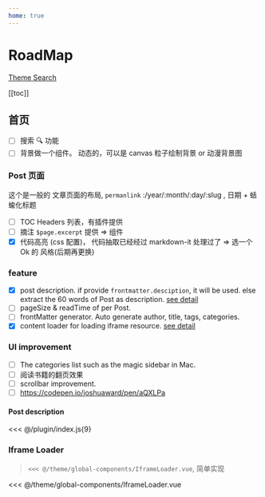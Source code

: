 ```yaml
---
home: true
---
```


# RoadMap

[Theme Search](https://github.com/search?q=vuepress+theme)

[[toc]]

## 首页

- [ ] 搜索 🔍 功能
- [ ] 背景做一个组件。 动态的，可以是 canvas 粒子绘制背景 or 动漫背景图

### Post 页面

这个是一般的 文章页面的布局, `permanlink` :/year/:month/:day/:slug , 日期 + 蛞蝓化标题

- [ ] TOC Headers 列表，有插件提供
- [ ] 摘注 `$page.excerpt` 提供 => 组件
- [x] 代码高亮 (css 配置)， 代码抽取已经经过 markdown-it 处理过了 => 选一个 Ok 的 风格(后期再更换)

### feature

- [x] post description. if provide `frontmatter.desciption`, it will be used. else extract the 60 words of Post as description. [see detail](/#post-description)
- [ ] pageSize & readTime of per Post.
- [ ] frontMatter generator. Auto generate author, title, tags, categories.
- [x] content loader for loading iframe resource. [see detail](/#iframe-loader)

### UI improvement

- [ ] The categories list such as the magic sidebar in Mac.
- [ ] 阅读书籍的翻页效果
- [ ] scrollbar improvement.
- [ ] https://codepen.io/joshuaward/pen/aQXLPa

#### Post description

<<< @/plugin/index.js{9}

### Iframe Loader

> `<<< @/theme/global-components/IframeLoader.vue`, 简单实现

<<< @/theme/global-components/IframeLoader.vue

<iframe-loader style="height:300px;" src="//codepen.io/EliazTray/embed/preview/PyeBza/?height=265&theme-id=dark&default-tab=css,result" />
